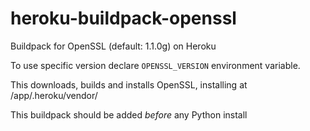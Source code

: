 # heroku-buildpack-openssl
Buildpack for OpenSSL (default: 1.1.0g) on Heroku

To use specific version declare ``OPENSSL_VERSION`` environment variable.

This downloads, builds and installs OpenSSL, installing at
/app/.heroku/vendor/

This buildpack should be added *before* any Python install
